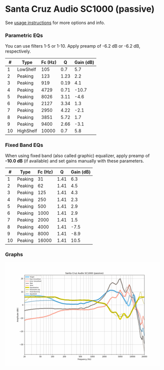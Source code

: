 # Santa Cruz Audio SC1000 (passive)
See [usage instructions](https://github.com/jaakkopasanen/AutoEq#usage) for more options and info.

### Parametric EQs
You can use filters 1-5 or 1-10. Apply preamp of -6.2 dB or -6.2 dB, respectively.

|   # | Type      |   Fc (Hz) |    Q |   Gain (dB) |
|-----|-----------|-----------|------|-------------|
|   1 | LowShelf  |       105 | 0.7  |         5.7 |
|   2 | Peaking   |       123 | 1.23 |         2.2 |
|   3 | Peaking   |       919 | 0.19 |         4.1 |
|   4 | Peaking   |      4729 | 0.71 |       -10.7 |
|   5 | Peaking   |      8026 | 3.11 |        -4.6 |
|   6 | Peaking   |      2127 | 3.34 |         1.3 |
|   7 | Peaking   |      2950 | 4.22 |        -2.1 |
|   8 | Peaking   |      3851 | 5.72 |         1.7 |
|   9 | Peaking   |      9400 | 2.66 |        -3.1 |
|  10 | HighShelf |     10000 | 0.7  |         5.8 |

### Fixed Band EQs
When using fixed band (also called graphic) equalizer, apply preamp of **-10.0 dB** (if available) and set gains manually with these parameters.

|   # | Type    |   Fc (Hz) |    Q |   Gain (dB) |
|-----|---------|-----------|------|-------------|
|   1 | Peaking |        31 | 1.41 |         6.3 |
|   2 | Peaking |        62 | 1.41 |         4.5 |
|   3 | Peaking |       125 | 1.41 |         4.3 |
|   4 | Peaking |       250 | 1.41 |         2.3 |
|   5 | Peaking |       500 | 1.41 |         2.9 |
|   6 | Peaking |      1000 | 1.41 |         2.9 |
|   7 | Peaking |      2000 | 1.41 |         1.5 |
|   8 | Peaking |      4000 | 1.41 |        -7.5 |
|   9 | Peaking |      8000 | 1.41 |        -8.9 |
|  10 | Peaking |     16000 | 1.41 |        10.5 |

### Graphs
![](./Santa%20Cruz%20Audio%20SC1000%20(passive).png)
